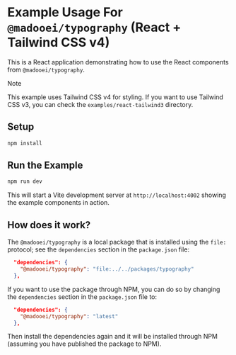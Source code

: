 # Example Usage For `@madooei/typography` (React + Tailwind CSS v4)

This is a React application demonstrating how to use the React components from `@madooei/typography`.

> [!NOTE]
> This example uses Tailwind CSS v4 for styling. If you want to use Tailwind CSS v3, you can check the `examples/react-tailwind3` directory.

## Setup

```bash
npm install
```

## Run the Example

```bash
npm run dev
```

This will start a Vite development server at `http://localhost:4002` showing the example components in action. 

## How does it work?

The `@madooei/typography` is a local package that is installed using the `file:` protocol; see the `dependencies` section in the `package.json` file:

```json
  "dependencies": {
    "@madooei/typography": "file:../../packages/typography"
  },
```

If you want to use the package through NPM, you can do so by changing the `dependencies` section in the `package.json` file to:

```json
  "dependencies": {
    "@madooei/typography": "latest"
  },
```

Then install the dependencies again and it will be installed through NPM (assuming you have published the package to NPM).
